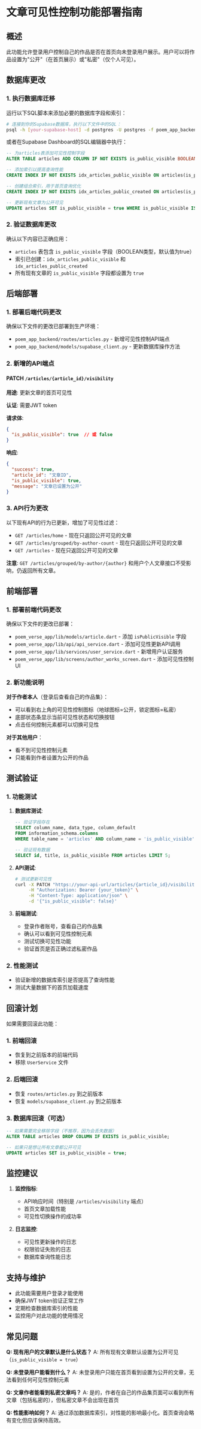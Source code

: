# 文章可见性控制功能部署指南

## 概述

此功能允许登录用户控制自己的作品是否在首页向未登录用户展示。用户可以将作品设置为"公开"（在首页展示）或"私密"（仅个人可见）。

## 数据库更改

### 1. 执行数据库迁移

运行以下SQL脚本来添加必要的数据库字段和索引：

```bash
# 连接到你的Supabase数据库，执行以下文件中的SQL：
psql -h [your-supabase-host] -d postgres -U postgres -f poem_app_backend/database_migrations/add_article_visibility.sql
```

或者在Supabase Dashboard的SQL编辑器中执行：

```sql
-- 为articles表添加可见性控制字段
ALTER TABLE articles ADD COLUMN IF NOT EXISTS is_public_visible BOOLEAN DEFAULT true;

-- 添加索引以提高查询性能
CREATE INDEX IF NOT EXISTS idx_articles_public_visible ON articles(is_public_visible);

-- 创建组合索引，用于首页查询优化
CREATE INDEX IF NOT EXISTS idx_articles_public_created ON articles(is_public_visible, created_at DESC);

-- 更新现有文章为公开可见
UPDATE articles SET is_public_visible = true WHERE is_public_visible IS NULL;
```

### 2. 验证数据库更改

确认以下内容已正确应用：
- `articles` 表包含 `is_public_visible` 字段（BOOLEAN类型，默认值为true）
- 索引已创建：`idx_articles_public_visible` 和 `idx_articles_public_created`
- 所有现有文章的 `is_public_visible` 字段都设置为 `true`

## 后端部署

### 1. 部署后端代码更改

确保以下文件的更改已部署到生产环境：

- `poem_app_backend/routes/articles.py` - 新增可见性控制API端点
- `poem_app_backend/models/supabase_client.py` - 更新数据库操作方法

### 2. 新增的API端点

#### PATCH `/articles/{article_id}/visibility`

**用途**: 更新文章的首页可见性

**认证**: 需要JWT token

**请求体**:
```json
{
  "is_public_visible": true  // 或 false
}
```

**响应**:
```json
{
  "success": true,
  "article_id": "文章ID",
  "is_public_visible": true,
  "message": "文章已设置为公开"
}
```

### 3. API行为更改

以下现有API的行为已更新，增加了可见性过滤：

- `GET /articles/home` - 现在只返回公开可见的文章
- `GET /articles/grouped/by-author-count` - 现在只返回公开可见的文章
- `GET /articles` - 现在只返回公开可见的文章

**注意**: `GET /articles/grouped/by-author/{author}` 和用户个人文章接口不受影响，仍返回所有文章。

## 前端部署

### 1. 部署前端代码更改

确保以下文件的更改已部署：

- `poem_verse_app/lib/models/article.dart` - 添加 `isPublicVisible` 字段
- `poem_verse_app/lib/api/api_service.dart` - 添加可见性更新API调用
- `poem_verse_app/lib/services/user_service.dart` - 新增用户认证服务
- `poem_verse_app/lib/screens/author_works_screen.dart` - 添加可见性控制UI

### 2. 新功能说明

**对于作者本人**（登录后查看自己的作品集）：
- 可以看到右上角的可见性控制图标（地球图标=公开，锁定图标=私密）
- 底部状态条显示当前可见性状态和切换按钮
- 点击任何控制元素都可以切换可见性

**对于其他用户**：
- 看不到可见性控制元素
- 只能看到作者设置为公开的作品

## 测试验证

### 1. 功能测试

1. **数据库测试**:
   ```sql
   -- 验证字段存在
   SELECT column_name, data_type, column_default 
   FROM information_schema.columns 
   WHERE table_name = 'articles' AND column_name = 'is_public_visible';
   
   -- 验证现有数据
   SELECT id, title, is_public_visible FROM articles LIMIT 5;
   ```

2. **API测试**:
   ```bash
   # 测试更新可见性
   curl -X PATCH "https://your-api-url/articles/{article_id}/visibility" \
        -H "Authorization: Bearer {your_token}" \
        -H "Content-Type: application/json" \
        -d '{"is_public_visible": false}'
   ```

3. **前端测试**:
   - 登录作者账号，查看自己的作品集
   - 确认可以看到可见性控制元素
   - 测试切换可见性功能
   - 验证首页是否正确过滤私密作品

### 2. 性能测试

- 验证新增的数据库索引是否提高了查询性能
- 测试大量数据下的首页加载速度

## 回滚计划

如果需要回滚此功能：

### 1. 前端回滚
- 恢复到之前版本的前端代码
- 移除 `UserService` 文件

### 2. 后端回滚
- 恢复 `routes/articles.py` 到之前版本
- 恢复 `models/supabase_client.py` 到之前版本

### 3. 数据库回滚（可选）
```sql
-- 如果需要完全移除字段（不推荐，因为会丢失数据）
ALTER TABLE articles DROP COLUMN IF EXISTS is_public_visible;

-- 如果只是想让所有文章都公开可见
UPDATE articles SET is_public_visible = true;
```

## 监控建议

1. **监控指标**:
   - API响应时间（特别是 `/articles/visibility` 端点）
   - 首页文章加载性能
   - 可见性切换操作的成功率

2. **日志监控**:
   - 可见性更新操作的日志
   - 权限验证失败的日志
   - 数据库查询性能日志

## 支持与维护

- 此功能需要用户登录才能使用
- 确保JWT token验证正常工作
- 定期检查数据库索引的性能
- 监控用户对此功能的使用情况

## 常见问题

**Q: 现有用户的文章默认是什么状态？**
A: 所有现有文章默认设置为公开可见（`is_public_visible = true`）

**Q: 未登录用户能看到什么？**
A: 未登录用户只能在首页看到设置为公开的文章，无法看到任何可见性控制元素

**Q: 文章作者能看到私密文章吗？**
A: 是的，作者在自己的作品集页面可以看到所有文章（包括私密的），但私密文章不会出现在首页

**Q: 性能影响如何？**
A: 通过添加数据库索引，对性能的影响最小化。首页查询会略有变化但应该保持高效。